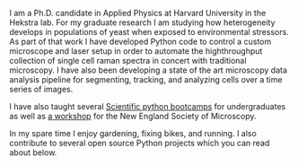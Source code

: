 I am a Ph.D. candidate in Applied Physics at Harvard University in the Hekstra lab. For my graduate research I am studying how heterogeneity develops in populations of yeast when exposed to environmental stressors. As part of that work I have developed Python code to control a custom microscope and laser setup in order to automate the highthroughput collection of single cell raman spectra in concert with traditional microscopy. I have also been developing a state of the art microscopy data analysis pipeline for segmenting, tracking, and analyzing cells over a time series of images. 
 
 I have also taught several [Scientific python bootcamps](https://github.com/Hekstra-Lab/scientific-python-bootcamp) for undergraduates as well as [a workshop](https://github.com/Hekstra-Lab/nesm-python) for the New England Society of Microscopy.

 In my spare time I enjoy gardening, fixing bikes, and running. I also contribute to several open source Python projects which you can read about below.
 
